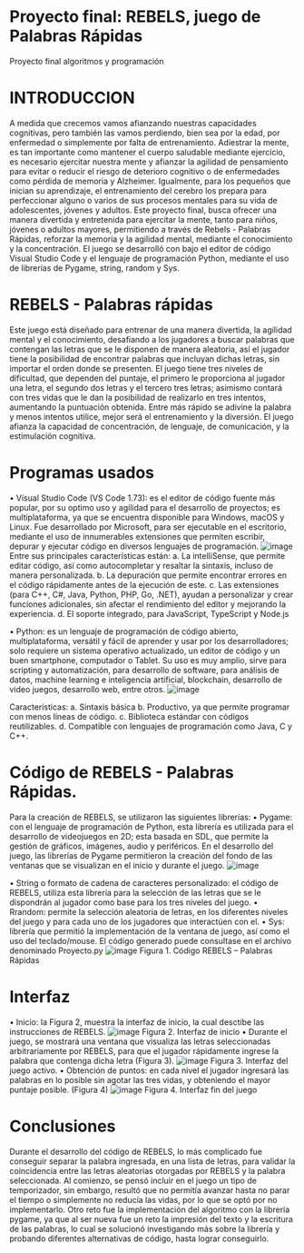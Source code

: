 # Proyecto final: REBELS, juego de Palabras Rápidas
Proyecto final algoritmos y programación 
# INTRODUCCION
A medida que crecemos vamos afianzando nuestras capacidades cognitivas, pero también las vamos perdiendo, bien sea por la edad, por enfermedad o simplemente por falta de entrenamiento.
Adiestrar la mente, es tan importante como mantener el cuerpo saludable mediante ejercicio, es necesario ejercitar nuestra mente y afianzar la agilidad de pensamiento para evitar o reducir el riesgo de deterioro cognitivo o de enfermedades como pérdida de memoria y Alzheimer. Igualmente, para los pequeños que inician su aprendizaje, el entrenamiento del cerebro los prepara para perfeccionar alguno o varios de sus procesos mentales para su vida de adolescentes, jóvenes y adultos. 
Este proyecto final, busca ofrecer una manera divertida y entretenida para ejercitar la mente, tanto para niños, jóvenes o adultos mayores, permitiendo a través de Rebels - Palabras Rápidas, reforzar la memoria y la agilidad mental, mediante el conocimiento y la concentración.
El juego se desarrolló con bajo el editor de código Visual Studio Code y el lenguaje de programación Python, mediante el uso de librerías de Pygame, string, random y Sys.
# REBELS - Palabras rápidas
Este juego está diseñado para entrenar de una manera divertida, la agilidad mental y el conocimiento, desafiando a los jugadores a buscar palabras que contengan las letras que se le disponen de manera aleatoria, así el jugador tiene la posibilidad de encontrar palabras que incluyan dichas letras, sin importar el orden donde se presenten. El juego tiene tres niveles de dificultad, que dependen del puntaje, el primero le proporciona al jugador una letra, el segundo dos letras y el tercero tres letras; asimismo contará con tres vidas que le dan la posibilidad de realizarlo en tres intentos, aumentando la puntuación obtenida. Entre más rápido se adivine la palabra y menos intentos utilice, mejor será el entrenamiento y la diversión. 
El juego afianza la capacidad de concentración, de lenguaje, de comunicación, y la estimulación cognitiva.
# Programas usados
•	Visual Studio Code (VS Code 1.73): es el editor de código fuente más popular, por su optimo uso y agilidad para el desarrollo de proyectos; es multiplataforma, ya que se encuentra disponible para Windows, macOS y Linux. Fue desarrollado por Microsoft, para ser ejecutable en el escritorio, mediante el uso de innumerables extensiones que permiten escribir, depurar y ejecutar código en diversos lenguajes de programación. 
![image](https://user-images.githubusercontent.com/114431024/202961419-48ca8486-dd72-4668-bad1-ba8296cb1f7b.png)
Entre sus principales características están:
a.	La intelliSense, que permite editar código, así como autocompletar y resaltar la sintaxis, incluso de manera personalizada.
b.	La depuración que permite encontrar errores en el código rápidamente antes de la ejecución de este.
c.	Las extensiones (para C++, C#, Java, Python, PHP, Go, .NET), ayudan a personalizar y crear funciones adicionales, sin afectar el rendimiento del editor y mejorando la experiencia.
d.	El soporte integrado, para JavaScript, TypeScript y Node.js

•	Python: es un lenguaje de programación de código abierto, multiplataforma, versátil y fácil de aprender y usar por los desarrolladores; solo requiere un sistema operativo actualizado, un editor de código y un buen smartphone, computador o Tablet. Su uso es muy amplio, sirve para scripting y automatización, para desarrollo de software, para análisis de datos, machine learning e inteligencia artificial, blockchain, desarrollo de video juegos, desarrollo web, entre otros.
![image](https://user-images.githubusercontent.com/114431024/202961468-494e10fc-f699-42e9-83f8-efa6f4c12936.png)

Características:
a.	Sintaxis básica
b.	Productivo, ya que permite programar con menos líneas de código.
c.	Biblioteca estándar con códigos reutilizables.
d.	Compatible con lenguajes de programación como Java, C y C++.

# Código de REBELS - Palabras Rápidas.
Para la creación de REBELS, se utilizaron las siguientes librerías: 
•	Pygame: con el lenguaje de programación de Python, esta librería es utilizada para el desarrollo de videojuegos en 2D; esta basada en SDL, que permite la gestión de gráficos, imágenes, audio y periféricos.
En el desarrollo del juego, las librerías de Pygame permitieron la creación del fondo de las ventanas que se visualizan en el inicio y durante el juego.
![image](https://user-images.githubusercontent.com/114431024/202961537-c418e144-734c-41b4-940a-3554481ef836.png)

•	String o formato de cadena de caracteres personalizado: el código de REBELS, utiliza esta librería para la selección de las letras que se le dispondrán al jugador como base para los tres niveles del juego.
•	Rrandom: permite la selección aleatoria de letras, en los diferentes niveles del juego y para cada uno de los jugadores que interactúen con el.
•	Sys: librería que permitió la implementación de la ventana de juego, así como el uso del teclado/mouse.
El código generado puede consultase en el archivo denominado Proyecto.py
![image](https://user-images.githubusercontent.com/114431024/202960814-69cdbb90-6242-44de-9de6-bbe1e5f5fd04.png)
Figura 1. Código REBELS – Palabras Rápidas

# Interfaz
•	Inicio: la Figura 2, muestra la interfaz de inicio, la cual desctibe las instrucciones de REBELS. 
![image](https://user-images.githubusercontent.com/114431024/202960875-6d53512e-3e91-4f72-be56-c10a179aa37d.png)
Figura 2. Interfaz de inicio
•	Durante el juego, se mostrará una ventana que visualiza las letras seleccionadas arbitrariamente por REBELS, para que el jugador rápidamente ingrese la palabra que contenga dicha letra (Figura 3).
![image](https://user-images.githubusercontent.com/114431024/202960922-5b9e9df7-e725-42ca-b689-5094077face2.png)
Figura 3. Interfaz del juego activo.
•	Obtención de puntos: en cada nivel el jugador ingresará las palabras en lo posible sin agotar las tres vidas, y obteniendo el mayor puntaje posible. (Figura 4)
![image](https://user-images.githubusercontent.com/114431024/202961056-89b7a469-3fd3-42b8-ac2d-47e2ce4d1277.png)
Figura 4. Interfaz fin del juego

# Conclusiones
Durante el desarrollo del código de REBELS, lo más complicado fue conseguir separar la palabra ingresada, en una lista de letras, para validar la coincidencia entre las letras aleatorias otorgadas por REBELS y la palabra seleccionada.
Al comienzo, se pensó incluir en el juego un tipo de temporizador, sin embargo, resultó que no permitía avanzar hasta no parar el tiempo o simplemente no reducía las vidas, por lo que se optó por no implementarlo.
Otro reto fue la implementación del algoritmo con la librería pygame, ya que al ser nueva fue un reto la impresión del texto y la escritura de las palabras, lo cual se solucionó investigando más sobre la librería y probando diferentes alternativas de código, hasta lograr conseguirlo.
